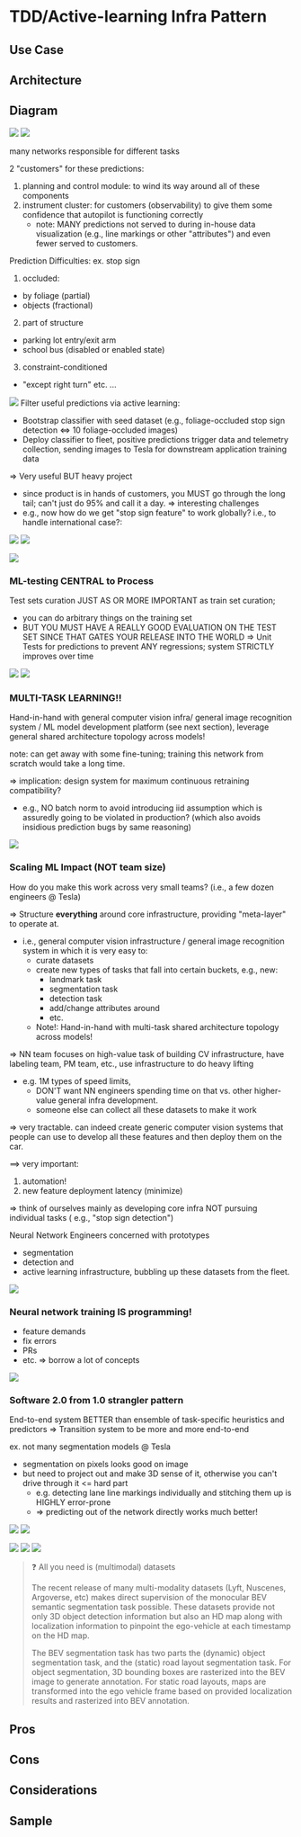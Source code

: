 # TDD/Active-learning Infra Pattern

## Use Case


## Architecture


## Diagram

[comment]: <> (![diagram]&#40;diagram.png&#41;)

![](outline.png)
![](multitask_simultaneous.png)

many networks responsible for different tasks

2 "customers" for these predictions:

1. planning and control module: to wind its way around all of these components
2. instrument cluster: for customers (observability) to give them some confidence that
   autopilot is functioning correctly
    - note: MANY predictions not served to during in-house data visualization (e.g.,
      line markings or other "attributes") and even fewer served to customers.

Prediction Difficulties: ex. stop sign

1. occluded:

- by foliage (partial)
- objects (fractional)

2. part of structure

- parking lot entry/exit arm
- school bus (disabled or enabled state)

3. constraint-conditioned

- "except right turn"
  etc. ...

![](active_learning_stop_sign.png)
Filter useful predictions via active learning:

- Bootstrap classifier with seed dataset (e.g., foliage-occluded stop sign detection
  <=> 10 foliage-occluded images)
- Deploy classifier to fleet, positive predictions trigger data and telemetry
  collection, sending images to Tesla for downstream application training data

=> Very useful BUT heavy project

- since product is in hands of customers, you MUST go through the long tail; can't just
  do 95% and call it a day. => interesting challenges
- e.g., now how do we get "stop sign feature" to work globally? i.e., to handle
  international case?:

![](active_learning_stop_sign_international.png)
![](active_learning_stop_sign_variety_global.png)

![](eval_metrics.png)

### ML-testing CENTRAL to Process

Test sets curation JUST AS OR MORE IMPORTANT as train set curation;

- you can do arbitrary things on the training set
- BUT YOU MUST HAVE A REALLY GOOD EVALUATION ON THE TEST SET SINCE THAT GATES YOUR
  RELEASE INTO THE WORLD => Unit Tests for predictions to prevent ANY regressions;
  system STRICTLY improves over time

![](hydranet.png)
![](software_2.0_multi_task_backbone_layers.png)

### MULTI-TASK LEARNING!!

Hand-in-hand with general computer vision infra/ general image recognition system / ML
model development platform (see next section), leverage general shared architecture
topology across models!

note: can get away with some fine-tuning; training this network from scratch would take
a long time.

=> implication: design system for maximum continuous retraining compatibility?

- e.g., NO batch norm to avoid introducing iid assumption which is assuredly going to be
  violated in production? (which also avoids insidious prediction bugs by same
  reasoning)

![](new_task_introduction.png)

### Scaling ML Impact (NOT team size)

How do you make this work across very small teams? (i.e., a few dozen engineers @ Tesla)

=> Structure **everything** around core infrastructure, providing "meta-layer" to
operate at.

- i.e., general computer vision infrastructure / general image recognition system in
  which it is very easy to:
    - curate datasets
    - create new types of tasks that fall into certain buckets, e.g., new:
        - landmark task
        - segmentation task
        - detection task
        - add/change attributes around
        - etc.
    - Note!: Hand-in-hand with multi-task shared architecture topology across models!

=> NN team focuses on high-value task of building CV infrastructure, have labeling team,
PM team, etc., use infrastructure to do heavy lifting

- e.g. 1M types of speed limits,
    - DON'T want NN engineers spending time on that vs. other higher-value general infra
      development.
    - someone else can collect all these datasets to make it work

=> very tractable. can indeed create generic computer vision systems that people can use
to develop all these features and then deploy them on the car.

==> very important:

1. automation!
2. new feature deployment latency (minimize)

=> think of ourselves mainly as developing core infra NOT pursuing individual tasks (
e.g., "stop sign detection")

Neural Network Engineers concerned with prototypes

- segmentation
- detection and
- active learning infrastructure, bubbling up these datasets from the fleet.

![](neural_networks_are_code.png)

### Neural network training IS programming!

- feature demands
- fix errors
- PRs
- etc. => borrow a lot of concepts

![](software_2.0_eating_software_1.0.png)

### Software 2.0 from 1.0 strangler pattern

End-to-end system BETTER than ensemble of task-specific heuristics and predictors =>
Transition system to be more and more end-to-end

ex. not many segmentation models @ Tesla

- segmentation on pixels looks good on image
- but need to project out and make 3D sense of it, otherwise you can't drive through
  it <= hard part
    - e.g. detecting lane line markings individually and stitching them up is HIGHLY
      error-prone
    - => predicting out of the network directly works much better!

![](software_2.0_parked_car.png)
![](software_2.0_cut_ins.png)

![](software_2.0_bev_stack.png)
![](software_2.0_bev_vs_slam.png)
![](software_2.0_image_perception-bev_planning.png)

> ❓ All you need is (multimodal) datasets
>
> The recent release of many multi-modality datasets (Lyft, Nuscenes, Argoverse, etc)
> makes direct supervision of the monocular BEV semantic segmentation task possible.
> These datasets provide not only 3D object detection information but also an HD map 
> along with localization information to pinpoint the ego-vehicle at each timestamp on 
> the HD map. 
> 
> The BEV segmentation task has two parts the (dynamic) object segmentation task, 
> and the (static) road layout segmentation task. For object segmentation, 3D 
> bounding boxes are rasterized into the BEV image to generate annotation. For 
> static road layouts, maps are transformed into the ego vehicle frame based on 
> provided localization results and rasterized into BEV annotation.

## Pros


## Cons


## Considerations


## Sample

